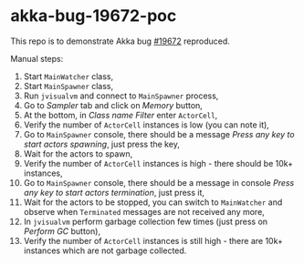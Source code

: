 # akka-bug-19672-poc

This repo is to demonstrate Akka bug [#19672](https://github.com/akka/akka/issues/19672) reproduced.

Manual steps:

1. Start ```MainWatcher``` class,
2. Start ```MainSpawner``` class,
3. Run ```jvisualvm``` and connect to ```MainSpawner``` process,
4. Go to _Sampler_ tab and click on _Memory_ button,
5. At the bottom, in _Class name Filter_ enter ```ActorCell```,
6. Verify the number of ```ActorCell``` instances is low (you can note it),
7. Go to ```MainSpawner``` console, there should be a message _Press any key to start actors spawning_, just press the key,
8. Wait for the actors to spawn,
9. Verify the number of ```ActorCell``` instances is high - there should be 10k+ instances,
9. Go to ```MainSpawner``` console, there should be a message in console _Press any key to start actors termination_, just press it,
10. Wait for the actors to be stopped, you can switch to ```MainWatcher``` and observe when ```Terminated``` messages are not received any more,
11. In ```jvisualvm``` perform garbage collection few times (just press on _Perform GC_ button),
12. Verify the number of ```ActorCell``` instances is still high - there are 10k+ instances which are not garbage collected.

